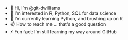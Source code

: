 - 👋 Hi, I’m @git-dwilliams
- 👀 I’m interested in R, Python, SQL for data science
- 🌱 I’m currently learning Python, and brushing up on R 
- 📫 How to reach me ... that's a good question
- ⚡ Fun fact: I'm still learning my way around GitHub

<!---
git-dwilliams/git-dwilliams is a ✨ special ✨ repository because its `README.md` (this file) appears on your GitHub profile.
You can click the Preview link to take a look at your changes.
--->
